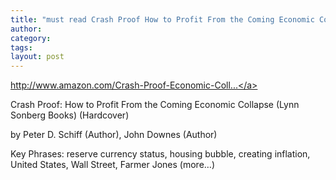 ```yaml
---
title: "must read Crash Proof How to Profit From the Coming Economic Collapse Lynn Sonberg Books "
author:
category: 
tags: 
layout: post
---
```

<a href="http://www.amazon.com/Crash-Proof-Economic-Collapse-Sonberg/dp/0470043601">http://www.amazon.com/Crash-Proof-Economic-Coll...</a>

Crash Proof: How to Profit From the Coming Economic Collapse (Lynn Sonberg Books) (Hardcover)

by Peter D. Schiff (Author), John Downes (Author)

Key Phrases: reserve currency status, housing bubble, creating inflation, United States, Wall Street, Farmer Jones (more…)

